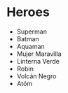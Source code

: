# Heroes

* Superman
* Batman
* Aquaman
* Mujer Maravilla
* Linterna Verde
* Robin
* Volcán Negro
* Atóm
